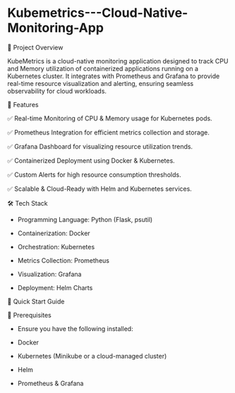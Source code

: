 # Kubemetrics---Cloud-Native-Monitoring-App
📌 Project Overview

KubeMetrics is a cloud-native monitoring application designed to track CPU and Memory utilization of containerized applications running on a Kubernetes cluster. It integrates with Prometheus and Grafana to provide real-time resource visualization and alerting, ensuring seamless observability for cloud workloads.

🚀 Features

✅ Real-time Monitoring of CPU & Memory usage for Kubernetes pods.

✅ Prometheus Integration for efficient metrics collection and storage.

✅ Grafana Dashboard for visualizing resource utilization trends.

✅ Containerized Deployment using Docker & Kubernetes.

✅ Custom Alerts for high resource consumption thresholds.

✅ Scalable & Cloud-Ready with Helm and Kubernetes services.

🛠️ Tech Stack

- Programming Language: Python (Flask, psutil)

- Containerization: Docker

- Orchestration: Kubernetes

- Metrics Collection: Prometheus

- Visualization: Grafana

- Deployment: Helm Charts

🚀 Quick Start Guide

🔹 Prerequisites

- Ensure you have the following installed:

- Docker

- Kubernetes (Minikube or a cloud-managed cluster)

- Helm

- Prometheus & Grafana


